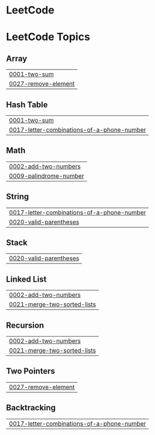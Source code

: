 # LeetCode
<!---LeetCode Topics Start-->
# LeetCode Topics
## Array
|  |
| ------- |
| [0001-two-sum](https://github.com/deekshith15kumar/LeetCode/tree/master/0001-two-sum) |
| [0027-remove-element](https://github.com/deekshith15kumar/LeetCode/tree/master/0027-remove-element) |
## Hash Table
|  |
| ------- |
| [0001-two-sum](https://github.com/deekshith15kumar/LeetCode/tree/master/0001-two-sum) |
| [0017-letter-combinations-of-a-phone-number](https://github.com/deekshith15kumar/LeetCode/tree/master/0017-letter-combinations-of-a-phone-number) |
## Math
|  |
| ------- |
| [0002-add-two-numbers](https://github.com/deekshith15kumar/LeetCode/tree/master/0002-add-two-numbers) |
| [0009-palindrome-number](https://github.com/deekshith15kumar/LeetCode/tree/master/0009-palindrome-number) |
## String
|  |
| ------- |
| [0017-letter-combinations-of-a-phone-number](https://github.com/deekshith15kumar/LeetCode/tree/master/0017-letter-combinations-of-a-phone-number) |
| [0020-valid-parentheses](https://github.com/deekshith15kumar/LeetCode/tree/master/0020-valid-parentheses) |
## Stack
|  |
| ------- |
| [0020-valid-parentheses](https://github.com/deekshith15kumar/LeetCode/tree/master/0020-valid-parentheses) |
## Linked List
|  |
| ------- |
| [0002-add-two-numbers](https://github.com/deekshith15kumar/LeetCode/tree/master/0002-add-two-numbers) |
| [0021-merge-two-sorted-lists](https://github.com/deekshith15kumar/LeetCode/tree/master/0021-merge-two-sorted-lists) |
## Recursion
|  |
| ------- |
| [0002-add-two-numbers](https://github.com/deekshith15kumar/LeetCode/tree/master/0002-add-two-numbers) |
| [0021-merge-two-sorted-lists](https://github.com/deekshith15kumar/LeetCode/tree/master/0021-merge-two-sorted-lists) |
## Two Pointers
|  |
| ------- |
| [0027-remove-element](https://github.com/deekshith15kumar/LeetCode/tree/master/0027-remove-element) |
## Backtracking
|  |
| ------- |
| [0017-letter-combinations-of-a-phone-number](https://github.com/deekshith15kumar/LeetCode/tree/master/0017-letter-combinations-of-a-phone-number) |
<!---LeetCode Topics End-->